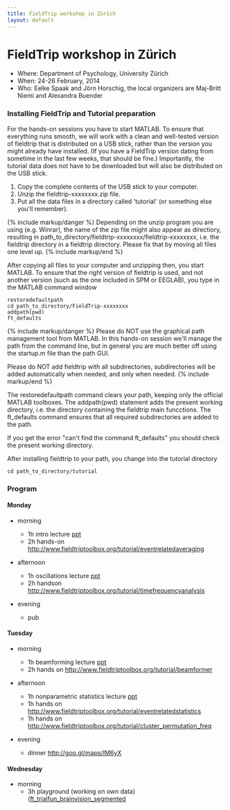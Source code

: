 ```yaml
---
title: FieldTrip workshop in Zürich
layout: default
---
```


# FieldTrip workshop in Zürich

*  Where: Department of Psychology, University Zürich
*  When: 24-26 February, 2014
*  Who: Eelke Spaak and Jörn Horschig, the local organizers are Maj-Britt Niemi and Alexandra Buender

### Installing FieldTrip and Tutorial preparation

For the hands-on sessions you have to start MATLAB. To ensure that
everything runs smooth, we will work with a clean and well-tested
version of fieldtrip that is distributed on a USB stick, rather than the version you might already
have installed. (If you have a FieldTrip version dating from sometime in the last few weeks, that should be fine.) Importantly, the tutorial data does not have to be
downloaded but will also be distributed on the USB stick.

 1.  Copy the complete contents of the USB stick to your computer.
 2.  Unzip the fieldtrip-xxxxxxxx.zip file.
 3.  Put all the data files in a directory called 'tutorial' (or something else you'll remember).

{% include markup/danger %}
Depending on the unzip program you are using (e.g. Winrar), the name of the zip file might also appear as directiory, resulting in path_to_directory/fieldtrip-xxxxxxxx/fieldtrip-xxxxxxxx, i.e. the fieldtrip directory in a fieldtrip directory. Please fix that by moving all files one level up.
{% include markup/end %}

After copying all files to your computer and unzipping then, you start MATLAB. To ensure that the right version of fieldtrip is used, and not another version (such as the one included in SPM or EEGLAB), you type in the MATLAB command window

    restoredefaultpath
    cd path_to_directory/FieldTrip-xxxxxxxx
    addpath(pwd)
    ft_defaults

{% include markup/danger %}
Please do NOT use the graphical path management tool from MATLAB. In this hands-on session we'll manage the path from the command line, but in general you are much better off using the startup.m file than the path GUI.

Please do NOT add fieldtrip with all subdirectories, subdirectories will be added automatically when needed, and only when needed.
{% include markup/end %}

The restoredefaultpath command clears your path, keeping only the official MATLAB toolboxes. The addpath(pwd) statement adds the present working directory, i.e. the directory containing the fieldtrip main funcctions. The ft_defaults command ensures that all required subdirectories are added to the path.

If you get the error "can't find the command ft_defaults" you should check the present working directory.

After installing fieldtrip to your path, you change into the tutorial directory

    cd path_to_directory/tutorial

### Program

#### Monday

*  morning
    * 1h intro lecture [ppt](https://db.tt/wNf4lyNH)
    * 2h hands-on http://www.fieldtriptoolbox.org/tutorial/eventrelatedaveraging

*  afternoon
    * 1h oscillations lecture [ppt](https://db.tt/IRxD9rDb)
    * 2h handson http://www.fieldtriptoolbox.org/tutorial/timefrequencyanalysis

*  evening
    * pub

#### Tuesday

*  morning
    * 1h beamforming lecture [ppt](https://db.tt/kR4N2pSp)
    * 2h hands on http://www.fieldtriptoolbox.org/tutorial/beamformer

*  afternoon
    * 1h nonparametric statistics lecture [ppt](https://db.tt/x9E0jmDG)
    * 1h hands on http://www.fieldtriptoolbox.org/tutorial/eventrelatedstatistics
    * 1h hands on http://www.fieldtriptoolbox.org/tutorial/cluster_permutation_freq

*  evening
    * dinner http://goo.gl/maps/IM6yX

#### Wednesday

*  morning
    * 3h playground (working on own data) ([ft_trialfun_brainvision_segmented](https://db.tt/rn7mS2Lu)
